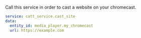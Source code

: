 Call this service in order to cast a website on your chromecast.

```yaml
service: catt_service.cast_site
data:
  entity_id: media_player.my_chromecast
  url: https://example.com
```
